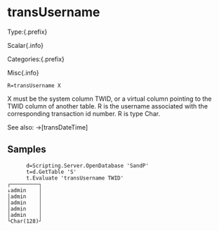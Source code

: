 # transUsername

Type:{.prefix}

Scalar{.info}

Categories:{.prefix}

Misc{.info}

~~~
R=transUsername X
~~~

X must be the system column TWID, or a virtual column pointing to the TWID column of another table.
R is the username associated with the corresponding transaction id number. R is type Char.

See also: →[transDateTime]

## Samples

~~~
      d=Scripting.Server.OpenDatabase 'SandP'
      t=d.GetTable 'S'
      t.Evaluate 'transUsername TWID'
┌─────────┐
↓admin    │
│admin    │
│admin    │
│admin    │
│admin    │
└Char(128)┘
~~~

